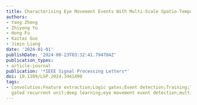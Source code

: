 ```yaml
---
title: Characterising Eye Movement Events With Multi-Scale Spatio-Temporal Awareness
authors:
- Yang Zheng
- Zhiyong Yu
- Hong Fu
- Kaitai Guo
- Jimin Liang
date: '2024-01-01'
publishDate: '2024-08-23T03:32:41.794784Z'
publication_types:
- article-journal
publication: '*IEEE Signal Processing Letters*'
doi: 10.1109/LSP.2024.3441490
tags:
- Convolution;Feature extraction;Logic gates;Event detection;Training;Task analysis;Decoding;Bidirectional
  gated recurrent unit;deep learning;eye movement event detection;multi-scale convolution
---
```

